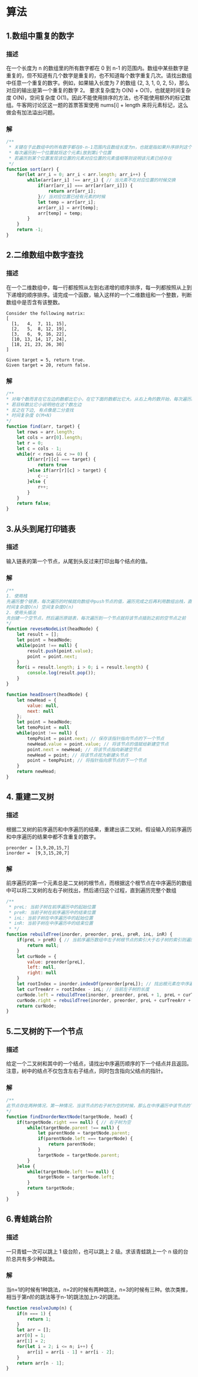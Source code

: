 # 算法
## 1.数组中重复的数字
### 描述
在一个长度为 n 的数组里的所有数字都在 0 到 n-1 的范围内。数组中某些数字是重复的，但不知道有几个数字是重复的，也不知道每个数字重复几次。请找出数组中任意一个重复的数字。例如，如果输入长度为 7 的数组 {2, 3, 1, 0, 2, 5}，那么对应的输出是第一个重复的数字 2。
要求复杂度为 O(N) + O(1)，也就是时间复杂度 O(N)，空间复杂度 O(1)。因此不能使用排序的方法，也不能使用额外的标记数组。牛客网讨论区这一题的首票答案使用 nums[i] + length 来将元素标记，这么做会有加法溢出问题。
### 解
```js
/**
 * 关键在于此数组中的所有数字都在0-n-1范围内且数组长度为n，也就是指如果升序排列这个数组对应位置的元素值应该等于索引
 * 每次遍历到一个位置就将这个元素i放到第i个位置
 * 若遍历到某个位置发现该位置的元素对应位置的元素值相等则说明该元素已经存在
 */
function sort(arr) {
    for(let arr_i = 0; arr_i < arr.length; arr_i++) {
        while(arr[arr_i] !== arr_i) { // 当元素不在对应位置的时候交换
            if(arr[arr_i] === arr[arr[arr_i]]) {
                return arr[arr_i];
            }// 当对应位置已经有元素的时候
            let temp = arr[arr_i];
            arr[arr_i] = arr[temp];
            arr[temp] = temp;
        }
    }
    return -1;
}
```
## 2.二维数组中数字查找
### 描述
在一个二维数组中，每一行都按照从左到右递增的顺序排序，每一列都按照从上到下递增的顺序排序。请完成一个函数，输入这样的一个二维数组和一个整数，判断数组中是否含有该整数。
```
Consider the following matrix:
[
  [1,   4,  7, 11, 15],
  [2,   5,  8, 12, 19],
  [3,   6,  9, 16, 22],
  [10, 13, 14, 17, 24],
  [18, 21, 23, 26, 30]
]

Given target = 5, return true.
Given target = 20, return false.
```
### 解
```js
/**
* 对每个数而言在它左边的数都比它小，在它下面的数都比它大。从右上角的数开始，每次遍历的时候比较这个数
* 若目标数比它小说明他在这个数左边
* 反之在下边, 有点像是二分查找
* 时间复杂度 O(M+N)
*/
function find(arr, target) {
    let rows = arr.length;
    let cols = arr[0].length;
    let r = 0;
    let c = cols - 1;
    while(r < rows && c >= 0) {
        if(arr[r][c] === target) {
            return true
        }else if(arr[r][c] > target) {
            c--;
        }else {
            r++;
        }
    }
    return false;
}
```
## 3.从头到尾打印链表
### 描述
输入链表的第一个节点，从尾到头反过来打印出每个结点的值。
### 解
```js
/**
1. 使用栈
先遍历整个链表，每次遍历的时候就向数组中push节点的值，遍历完成之后再利用数组出栈，直到数组为空
时间复杂度O(n) 空间复杂度O(n)
2. 使用头插法
先创建一个空节点，然后遍历原链表，每次遍历到一个节点就将该节点插到之前的空节点之前
*/
function reveseNodeList(headNode) {
    let result = [];
    let point = headNode;
    while(point !== null) {
        result.push(point.value);
        point = point.next;
    }
    for(i = result.length; i > 0; i = result.length) {
        console.log(result.pop());
    }
}

function headInsert(headNode) {
    let newHead = {
        value: null,
        next: null
    };
    let point = headNode;
    let temoPoint = null
    while(point !== null) {
        tempPoint = point.next; // 保存该指针指向节点的下一个节点
        newHead.value = point.value; // 将该节点的值赋给新建空节点
        point.next = newHead; // 将该节点指向新建空节点
        newHead = point; // 将该节点视为新建头节点
        point = tempPoint; // 将指针指向原节点的下一个节点
    }
    return newHead;
}
```
## 4. 重建二叉树
### 描述
根据二叉树的前序遍历和中序遍历的结果，重建出该二叉树。假设输入的前序遍历和中序遍历的结果中都不含重复的数字。
```
preorder = [3,9,20,15,7]
inorder =  [9,3,15,20,7]
```
### 解
前序遍历的第一个元素总是二叉树的根节点，而根据这个根节点在中序遍历的数组中可以将二叉树的左右子树找出，然后递归这个过程，直到遍历完整个数组
```js
/**
 * preL: 当前子树在前序遍历中的起始位置
 * preR: 当前子树在前序遍历中的结束位置
 * inL: 当前子树在中序遍历中的起始位置
 * inR: 当前子树在中序遍历中的结束位置
 * */
function rebuildTree(inorder, preorder, preL, preR, inL, inR) {
    if(preL > preR) { // 当前序遍历数组中左子树根节点的索引大于右子树的索引则遍历结束
        return null;
    }
    let curNode = {
        value: preorder[preL],
        left: null,
        right: null
    }
    let rootIndex = inorder.indexOf(preorder[preL]); // 找出根元素在中序遍历数组中的索引
    let curTreeArr = rootIndex - inL; // 当前左子树的长度
    curNode.left = rebuildTree(inorder, preorder, preL + 1, preL + curTreeArr, inL, inL + curTreeArr - 1);
    curNode.right = rebuildTree(inorder, preorder, preL + curTreeArr + 1, preR, inL + curTreeArr + 1, inR);
    return curNode;
}
```
## 5.二叉树的下一个节点
### 描述
给定一个二叉树和其中的一个结点，请找出中序遍历顺序的下一个结点并且返回。注意，树中的结点不仅包含左右子结点，同时包含指向父结点的指针。
### 解
```js
/**
此节点存在两种情况，第一种情况，当该节点的右子树为空的时候，那么在中序遍历中该节点的下一节点则为第一个左连接指向该节点的父节点，第二种情况，当此节点的右子树不为空，那么该节点的下一节点则为右子树的最左节点
*/
function findInorderNextNode(targetNode, head) {
    if(targetNode.right === null) { // 右子树为空 
        while(targetNode.parent !== null) {
            let parentNode = targetNode.parent;
            if(parentNode.left === targerNode) {
                return parentNode;
            }
            targetNode = targetNode.parent;
        }
    }else {
        while(targetNode.left !== null) {
            targetNode = targerNode.left;
        }
        return targetNode;
    }
}
```
## 6.青蛙跳台阶
### 描述
一只青蛙一次可以跳上 1 级台阶，也可以跳上 2 级。求该青蛙跳上一个 n 级的台阶总共有多少种跳法。
### 解
当n=1的时候有1种跳法，n=2的时候有两种跳法，n=3的时候有三种。依次类推，相当于第n阶的跳法等于n-1的跳法加上n-2的跳法。
```js
function resolveJump(n) {
    if(n === 1) {
        return 1;
    }
    let arr = [];
    arr[0] = 1;
    arr[1] = 2;
    for(let i = 2; i <= n; i++) {
        arr[i] = arr[i - 1] + arr[i - 2];
    }
    return arr[n - 1];
}
```
